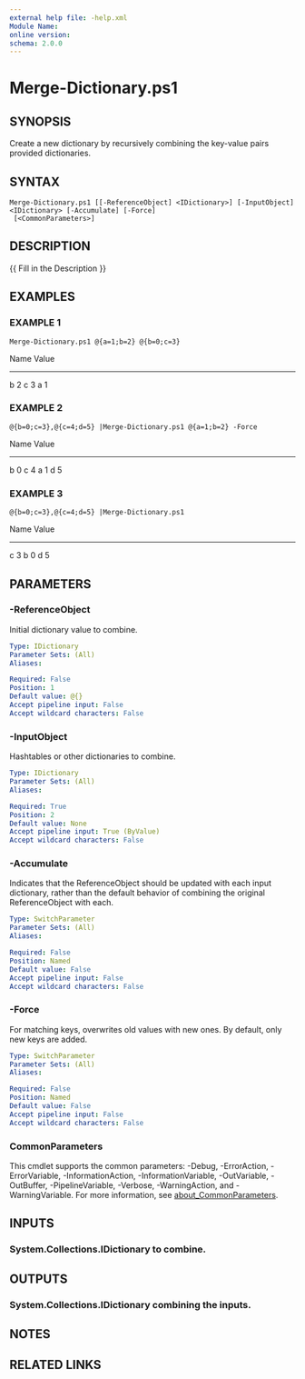 ```yaml
---
external help file: -help.xml
Module Name:
online version:
schema: 2.0.0
---
```


# Merge-Dictionary.ps1

## SYNOPSIS
Create a new dictionary by recursively combining the key-value pairs provided dictionaries.

## SYNTAX

```
Merge-Dictionary.ps1 [[-ReferenceObject] <IDictionary>] [-InputObject] <IDictionary> [-Accumulate] [-Force]
 [<CommonParameters>]
```

## DESCRIPTION
{{ Fill in the Description }}

## EXAMPLES

### EXAMPLE 1
```
Merge-Dictionary.ps1 @{a=1;b=2} @{b=0;c=3}
```

Name                           Value
----                           -----
b                              2
c                              3
a                              1

### EXAMPLE 2
```
@{b=0;c=3},@{c=4;d=5} |Merge-Dictionary.ps1 @{a=1;b=2} -Force
```

Name                           Value
----                           -----
b                              0
c                              4
a                              1
d                              5

### EXAMPLE 3
```
@{b=0;c=3},@{c=4;d=5} |Merge-Dictionary.ps1
```

Name                           Value
----                           -----
c                              3
b                              0
d                              5

## PARAMETERS

### -ReferenceObject
Initial dictionary value to combine.

```yaml
Type: IDictionary
Parameter Sets: (All)
Aliases:

Required: False
Position: 1
Default value: @{}
Accept pipeline input: False
Accept wildcard characters: False
```

### -InputObject
Hashtables or other dictionaries to combine.

```yaml
Type: IDictionary
Parameter Sets: (All)
Aliases:

Required: True
Position: 2
Default value: None
Accept pipeline input: True (ByValue)
Accept wildcard characters: False
```

### -Accumulate
Indicates that the ReferenceObject should be updated with each input dictionary,
rather than the default behavior of combining the original ReferenceObject with each.

```yaml
Type: SwitchParameter
Parameter Sets: (All)
Aliases:

Required: False
Position: Named
Default value: False
Accept pipeline input: False
Accept wildcard characters: False
```

### -Force
For matching keys, overwrites old values with new ones.
By default, only new keys are added.

```yaml
Type: SwitchParameter
Parameter Sets: (All)
Aliases:

Required: False
Position: Named
Default value: False
Accept pipeline input: False
Accept wildcard characters: False
```

### CommonParameters
This cmdlet supports the common parameters: -Debug, -ErrorAction, -ErrorVariable, -InformationAction, -InformationVariable, -OutVariable, -OutBuffer, -PipelineVariable, -Verbose, -WarningAction, and -WarningVariable. For more information, see [about_CommonParameters](http://go.microsoft.com/fwlink/?LinkID=113216).

## INPUTS

### System.Collections.IDictionary to combine.
## OUTPUTS

### System.Collections.IDictionary combining the inputs.
## NOTES

## RELATED LINKS
